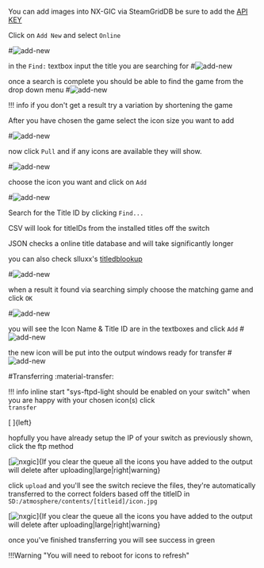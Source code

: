 You can add images into NX-GIC via SteamGridDB be sure to add the [API KEY](sg-api.md)

Click on `Add New` and select `Online`

#![add-new](<img/usingnxgic/sg-add/add-newsg1.png>)

in the `Find:` textbox input the title you are searching for
#![add-new](<img/usingnxgic/sg-add/add-newsg2.png>)

once a search is complete you should be able to find the game from the drop down menu
#![add-new](<img/usingnxgic/sg-add/add-newsg3.png>)

!!! info
	if you don't get a result try a variation by shortening the game

After you have chosen the game select the icon size you want to add

#![add-new](<img/usingnxgic/sg-add/add-newsg4.png>)

now click `Pull` and if any icons are available they will show.

#![add-new](<img/usingnxgic/sg-add/add-newsg5.png>)

choose the icon you want and click on `Add`

#![add-new](<img/usingnxgic/sg-add/add-newsg6.png>)

Search for the Title ID by clicking `Find...`

CSV will look for titleIDs from the installed titles off the switch

JSON checks a online title database and will take significantly longer

you can also check slluxx's [titledblookup](https://titledblookup.stackblitz.io/)

#![add-new](<img/usingnxgic/sg-add/add-newsg7.png>)

when a result it found via searching simply choose the matching game and click `OK`

#![add-new](<img/usingnxgic/sg-add/add-newsg8.png>)

you will see the Icon Name & Title ID are in the textboxes and click `Add`
#![add-new](<img/usingnxgic/sg-add/add-newsg9.png>)

the new icon will be put into the output windows ready for transfer
#![add-new](<img/usingnxgic/sg-add/add-newsg11.png>)

#Transferring :material-transfer:

!!! info inline start "sys-ftpd-light should be enabled on your switch"
when you are happy with your chosen icon(s) click<br> `transfer`

[ ]{left}

hopfully you have already setup the IP of your switch as previously shown, click the ftp method


[![nxgic](<img/usingnxgic/nx-gic5.png>)]{If you clear the queue all the icons you have added to the output will delete after uploading|large|right|warning}

click ```upload``` and you'll see the switch recieve the files, they're automatically transferred to the correct folders based off the titleID
in `SD:/atmosphere/contents/[titleid]/icon.jpg`

[![nxgic](<img/usingnxgic/nx-gic6.png>)]{If you clear the queue all the icons you have added to the output will delete after uploading|large|right|warning}


once you've finished transferring you will see success in green

!!!Warning "You will need to reboot for icons to refresh"


